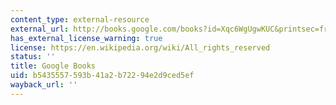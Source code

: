 ```yaml
---
content_type: external-resource
external_url: http://books.google.com/books?id=Xqc6WgUgwKUC&printsec=frontcover
has_external_license_warning: true
license: https://en.wikipedia.org/wiki/All_rights_reserved
status: ''
title: Google Books
uid: b5435557-593b-41a2-b722-94e2d9ced5ef
wayback_url: ''
---
```

